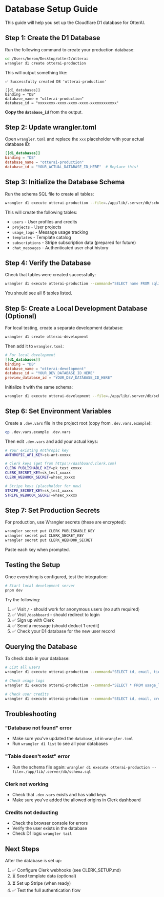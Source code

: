 # Database Setup Guide

This guide will help you set up the Cloudflare D1 database for OtterAI.

## Step 1: Create the D1 Database

Run the following command to create your production database:

```bash
cd /Users/heron/Desktop/otter2/otterai
wrangler d1 create otterai-production
```

This will output something like:

```
✅ Successfully created DB 'otterai-production'

[[d1_databases]]
binding = "DB"
database_name = "otterai-production"
database_id = "xxxxxxxx-xxxx-xxxx-xxxx-xxxxxxxxxxxx"
```

**Copy the `database_id`** from the output.

## Step 2: Update wrangler.toml

Open `wrangler.toml` and replace the `xxx` placeholder with your actual database ID:

```toml
[[d1_databases]]
binding = "DB"
database_name = "otterai-production"
database_id = "YOUR_ACTUAL_DATABASE_ID_HERE"  # Replace this!
```

## Step 3: Initialize the Database Schema

Run the schema SQL file to create all tables:

```bash
wrangler d1 execute otterai-production --file=./app/lib/.server/db/schema.sql
```

This will create the following tables:
- `users` - User profiles and credits
- `projects` - User projects
- `usage_logs` - Message usage tracking
- `templates` - Template catalog
- `subscriptions` - Stripe subscription data (prepared for future)
- `chat_messages` - Authenticated user chat history

## Step 4: Verify the Database

Check that tables were created successfully:

```bash
wrangler d1 execute otterai-production --command="SELECT name FROM sqlite_master WHERE type='table';"
```

You should see all 6 tables listed.

## Step 5: Create a Local Development Database (Optional)

For local testing, create a separate development database:

```bash
wrangler d1 create otterai-development
```

Then add it to `wrangler.toml`:

```toml
# For local development
[[d1_databases]]
binding = "DB"
database_name = "otterai-development"
database_id = "YOUR_DEV_DATABASE_ID_HERE"
preview_database_id = "YOUR_DEV_DATABASE_ID_HERE"
```

Initialize it with the same schema:

```bash
wrangler d1 execute otterai-development --file=./app/lib/.server/db/schema.sql
```

## Step 6: Set Environment Variables

Create a `.dev.vars` file in the project root (copy from `.dev.vars.example`):

```bash
cp .dev.vars.example .dev.vars
```

Then edit `.dev.vars` and add your actual keys:

```bash
# Your existing Anthropic key
ANTHROPIC_API_KEY=sk-ant-xxxxx

# Clerk keys (get from https://dashboard.clerk.com)
CLERK_PUBLISHABLE_KEY=pk_test_xxxxx
CLERK_SECRET_KEY=sk_test_xxxxx
CLERK_WEBHOOK_SECRET=whsec_xxxxx

# Stripe keys (placeholder for now)
STRIPE_SECRET_KEY=sk_test_xxxxx
STRIPE_WEBHOOK_SECRET=whsec_xxxxx
```

## Step 7: Set Production Secrets

For production, use Wrangler secrets (these are encrypted):

```bash
wrangler secret put CLERK_PUBLISHABLE_KEY
wrangler secret put CLERK_SECRET_KEY
wrangler secret put CLERK_WEBHOOK_SECRET
```

Paste each key when prompted.

## Testing the Setup

Once everything is configured, test the integration:

```bash
# Start local development server
pnpm dev
```

Try the following:
1. ✅ Visit `/` - should work for anonymous users (no auth required)
2. ✅ Visit `/dashboard` - should redirect to login
3. ✅ Sign up with Clerk
4. ✅ Send a message (should deduct 1 credit)
5. ✅ Check your D1 database for the new user record

## Querying the Database

To check data in your database:

```bash
# List all users
wrangler d1 execute otterai-production --command="SELECT id, email, tier, credits FROM users;"

# Check usage logs
wrangler d1 execute otterai-production --command="SELECT * FROM usage_logs ORDER BY created_at DESC LIMIT 10;"

# Check user credits
wrangler d1 execute otterai-production --command="SELECT id, email, credits, tier FROM users WHERE email = 'your@email.com';"
```

## Troubleshooting

### "Database not found" error
- Make sure you've updated the `database_id` in `wrangler.toml`
- Run `wrangler d1 list` to see all your databases

### "Table doesn't exist" error
- Run the schema file again: `wrangler d1 execute otterai-production --file=./app/lib/.server/db/schema.sql`

### Clerk not working
- Check that `.dev.vars` exists and has valid keys
- Make sure you've added the allowed origins in Clerk dashboard

### Credits not deducting
- Check the browser console for errors
- Verify the user exists in the database
- Check D1 logs: `wrangler tail`

## Next Steps

After the database is set up:
1. ✅ Configure Clerk webhooks (see CLERK_SETUP.md)
2. ⏳ Seed template data (optional)
3. ⏳ Set up Stripe (when ready)
4. ✅ Test the full authentication flow

